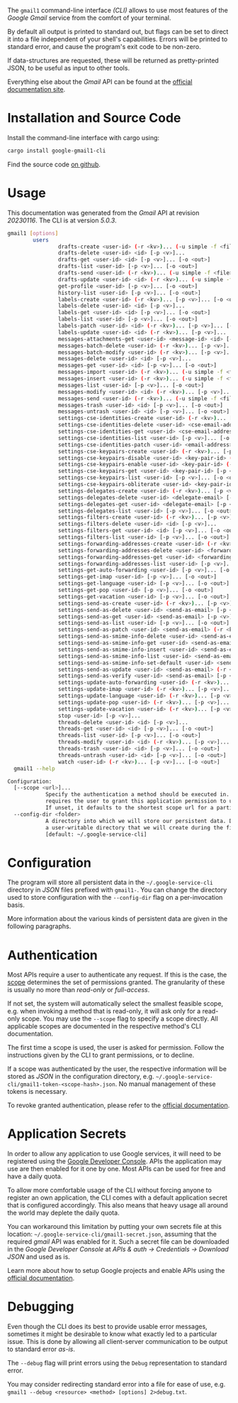 <!---
DO NOT EDIT !
This file was generated automatically from 'src/generator/templates/cli/README.md.mako'
DO NOT EDIT !
-->
The `gmail1` command-line interface *(CLI)* allows to use most features of the *Google Gmail* service from the comfort of your terminal.

By default all output is printed to standard out, but flags can be set to direct it into a file independent of your shell's
capabilities. Errors will be printed to standard error, and cause the program's exit code to be non-zero.

If data-structures are requested, these will be returned as pretty-printed JSON, to be useful as input to other tools.

Everything else about the *Gmail* API can be found at the
[official documentation site](https://developers.google.com/gmail/api/).

# Installation and Source Code

Install the command-line interface with cargo using:

```bash
cargo install google-gmail1-cli
```

Find the source code [on github](https://github.com/Byron/google-apis-rs/tree/main/gen/gmail1-cli).

# Usage

This documentation was generated from the *Gmail* API at revision *20230116*. The CLI is at version *5.0.3*.

```bash
gmail1 [options]
        users
                drafts-create <user-id> (-r <kv>)... (-u simple -f <file> [-m <mime>]) [-p <v>]... [-o <out>]
                drafts-delete <user-id> <id> [-p <v>]...
                drafts-get <user-id> <id> [-p <v>]... [-o <out>]
                drafts-list <user-id> [-p <v>]... [-o <out>]
                drafts-send <user-id> (-r <kv>)... (-u simple -f <file> [-m <mime>]) [-p <v>]... [-o <out>]
                drafts-update <user-id> <id> (-r <kv>)... (-u simple -f <file> [-m <mime>]) [-p <v>]... [-o <out>]
                get-profile <user-id> [-p <v>]... [-o <out>]
                history-list <user-id> [-p <v>]... [-o <out>]
                labels-create <user-id> (-r <kv>)... [-p <v>]... [-o <out>]
                labels-delete <user-id> <id> [-p <v>]...
                labels-get <user-id> <id> [-p <v>]... [-o <out>]
                labels-list <user-id> [-p <v>]... [-o <out>]
                labels-patch <user-id> <id> (-r <kv>)... [-p <v>]... [-o <out>]
                labels-update <user-id> <id> (-r <kv>)... [-p <v>]... [-o <out>]
                messages-attachments-get <user-id> <message-id> <id> [-p <v>]... [-o <out>]
                messages-batch-delete <user-id> (-r <kv>)... [-p <v>]...
                messages-batch-modify <user-id> (-r <kv>)... [-p <v>]...
                messages-delete <user-id> <id> [-p <v>]...
                messages-get <user-id> <id> [-p <v>]... [-o <out>]
                messages-import <user-id> (-r <kv>)... (-u simple -f <file> [-m <mime>]) [-p <v>]... [-o <out>]
                messages-insert <user-id> (-r <kv>)... (-u simple -f <file> [-m <mime>]) [-p <v>]... [-o <out>]
                messages-list <user-id> [-p <v>]... [-o <out>]
                messages-modify <user-id> <id> (-r <kv>)... [-p <v>]... [-o <out>]
                messages-send <user-id> (-r <kv>)... (-u simple -f <file> [-m <mime>]) [-p <v>]... [-o <out>]
                messages-trash <user-id> <id> [-p <v>]... [-o <out>]
                messages-untrash <user-id> <id> [-p <v>]... [-o <out>]
                settings-cse-identities-create <user-id> (-r <kv>)... [-p <v>]... [-o <out>]
                settings-cse-identities-delete <user-id> <cse-email-address> [-p <v>]...
                settings-cse-identities-get <user-id> <cse-email-address> [-p <v>]... [-o <out>]
                settings-cse-identities-list <user-id> [-p <v>]... [-o <out>]
                settings-cse-identities-patch <user-id> <email-address> (-r <kv>)... [-p <v>]... [-o <out>]
                settings-cse-keypairs-create <user-id> (-r <kv>)... [-p <v>]... [-o <out>]
                settings-cse-keypairs-disable <user-id> <key-pair-id> (-r <kv>)... [-p <v>]... [-o <out>]
                settings-cse-keypairs-enable <user-id> <key-pair-id> (-r <kv>)... [-p <v>]... [-o <out>]
                settings-cse-keypairs-get <user-id> <key-pair-id> [-p <v>]... [-o <out>]
                settings-cse-keypairs-list <user-id> [-p <v>]... [-o <out>]
                settings-cse-keypairs-obliterate <user-id> <key-pair-id> (-r <kv>)... [-p <v>]...
                settings-delegates-create <user-id> (-r <kv>)... [-p <v>]... [-o <out>]
                settings-delegates-delete <user-id> <delegate-email> [-p <v>]...
                settings-delegates-get <user-id> <delegate-email> [-p <v>]... [-o <out>]
                settings-delegates-list <user-id> [-p <v>]... [-o <out>]
                settings-filters-create <user-id> (-r <kv>)... [-p <v>]... [-o <out>]
                settings-filters-delete <user-id> <id> [-p <v>]...
                settings-filters-get <user-id> <id> [-p <v>]... [-o <out>]
                settings-filters-list <user-id> [-p <v>]... [-o <out>]
                settings-forwarding-addresses-create <user-id> (-r <kv>)... [-p <v>]... [-o <out>]
                settings-forwarding-addresses-delete <user-id> <forwarding-email> [-p <v>]...
                settings-forwarding-addresses-get <user-id> <forwarding-email> [-p <v>]... [-o <out>]
                settings-forwarding-addresses-list <user-id> [-p <v>]... [-o <out>]
                settings-get-auto-forwarding <user-id> [-p <v>]... [-o <out>]
                settings-get-imap <user-id> [-p <v>]... [-o <out>]
                settings-get-language <user-id> [-p <v>]... [-o <out>]
                settings-get-pop <user-id> [-p <v>]... [-o <out>]
                settings-get-vacation <user-id> [-p <v>]... [-o <out>]
                settings-send-as-create <user-id> (-r <kv>)... [-p <v>]... [-o <out>]
                settings-send-as-delete <user-id> <send-as-email> [-p <v>]...
                settings-send-as-get <user-id> <send-as-email> [-p <v>]... [-o <out>]
                settings-send-as-list <user-id> [-p <v>]... [-o <out>]
                settings-send-as-patch <user-id> <send-as-email> (-r <kv>)... [-p <v>]... [-o <out>]
                settings-send-as-smime-info-delete <user-id> <send-as-email> <id> [-p <v>]...
                settings-send-as-smime-info-get <user-id> <send-as-email> <id> [-p <v>]... [-o <out>]
                settings-send-as-smime-info-insert <user-id> <send-as-email> (-r <kv>)... [-p <v>]... [-o <out>]
                settings-send-as-smime-info-list <user-id> <send-as-email> [-p <v>]... [-o <out>]
                settings-send-as-smime-info-set-default <user-id> <send-as-email> <id> [-p <v>]...
                settings-send-as-update <user-id> <send-as-email> (-r <kv>)... [-p <v>]... [-o <out>]
                settings-send-as-verify <user-id> <send-as-email> [-p <v>]...
                settings-update-auto-forwarding <user-id> (-r <kv>)... [-p <v>]... [-o <out>]
                settings-update-imap <user-id> (-r <kv>)... [-p <v>]... [-o <out>]
                settings-update-language <user-id> (-r <kv>)... [-p <v>]... [-o <out>]
                settings-update-pop <user-id> (-r <kv>)... [-p <v>]... [-o <out>]
                settings-update-vacation <user-id> (-r <kv>)... [-p <v>]... [-o <out>]
                stop <user-id> [-p <v>]...
                threads-delete <user-id> <id> [-p <v>]...
                threads-get <user-id> <id> [-p <v>]... [-o <out>]
                threads-list <user-id> [-p <v>]... [-o <out>]
                threads-modify <user-id> <id> (-r <kv>)... [-p <v>]... [-o <out>]
                threads-trash <user-id> <id> [-p <v>]... [-o <out>]
                threads-untrash <user-id> <id> [-p <v>]... [-o <out>]
                watch <user-id> (-r <kv>)... [-p <v>]... [-o <out>]
  gmail1 --help

Configuration:
  [--scope <url>]...
            Specify the authentication a method should be executed in. Each scope
            requires the user to grant this application permission to use it.
            If unset, it defaults to the shortest scope url for a particular method.
  --config-dir <folder>
            A directory into which we will store our persistent data. Defaults to
            a user-writable directory that we will create during the first invocation.
            [default: ~/.google-service-cli]

```

# Configuration

The program will store all persistent data in the `~/.google-service-cli` directory in *JSON* files prefixed with `gmail1-`.  You can change the directory used to store configuration with the `--config-dir` flag on a per-invocation basis.

More information about the various kinds of persistent data are given in the following paragraphs.

# Authentication

Most APIs require a user to authenticate any request. If this is the case, the [scope][scopes] determines the 
set of permissions granted. The granularity of these is usually no more than *read-only* or *full-access*.

If not set, the system will automatically select the smallest feasible scope, e.g. when invoking a
method that is read-only, it will ask only for a read-only scope. 
You may use the `--scope` flag to specify a scope directly. 
All applicable scopes are documented in the respective method's CLI documentation.

The first time a scope is used, the user is asked for permission. Follow the instructions given 
by the CLI to grant permissions, or to decline.

If a scope was authenticated by the user, the respective information will be stored as *JSON* in the configuration
directory, e.g. `~/.google-service-cli/gmail1-token-<scope-hash>.json`. No manual management of these tokens
is necessary.

To revoke granted authentication, please refer to the [official documentation][revoke-access].

# Application Secrets

In order to allow any application to use Google services, it will need to be registered using the 
[Google Developer Console][google-dev-console]. APIs the application may use are then enabled for it
one by one. Most APIs can be used for free and have a daily quota.

To allow more comfortable usage of the CLI without forcing anyone to register an own application, the CLI
comes with a default application secret that is configured accordingly. This also means that heavy usage
all around the world may deplete the daily quota.

You can workaround this limitation by putting your own secrets file at this location: 
`~/.google-service-cli/gmail1-secret.json`, assuming that the required *gmail* API 
was enabled for it. Such a secret file can be downloaded in the *Google Developer Console* at 
*APIs & auth -> Credentials -> Download JSON* and used as is.

Learn more about how to setup Google projects and enable APIs using the [official documentation][google-project-new].


# Debugging

Even though the CLI does its best to provide usable error messages, sometimes it might be desirable to know
what exactly led to a particular issue. This is done by allowing all client-server communication to be 
output to standard error *as-is*.

The `--debug` flag will print errors using the `Debug` representation to standard error.

You may consider redirecting standard error into a file for ease of use, e.g. `gmail1 --debug <resource> <method> [options] 2>debug.txt`.


[scopes]: https://developers.google.com/+/api/oauth#scopes
[revoke-access]: http://webapps.stackexchange.com/a/30849
[google-dev-console]: https://console.developers.google.com/
[google-project-new]: https://developers.google.com/console/help/new/
